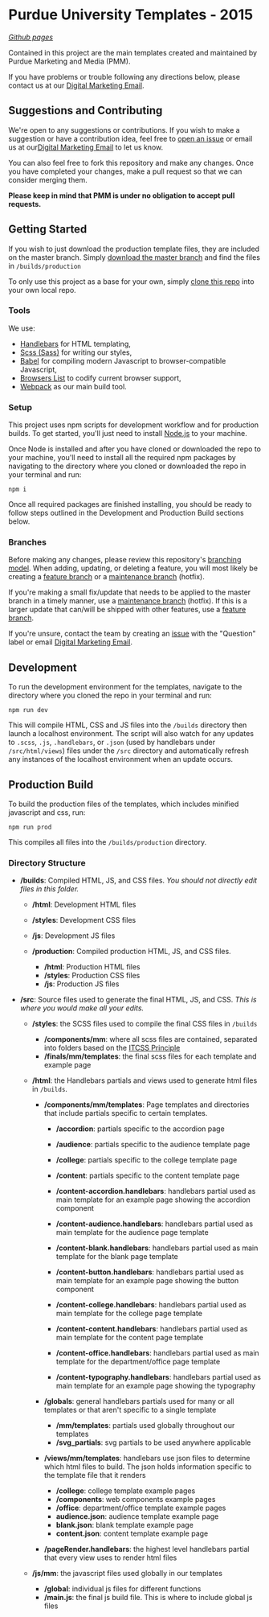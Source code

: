 # Purdue University Templates - 2015
*[Github pages](https://purduemarketingandmedia.github.io/purdueTemplates-2015/builds/production/html/mm/templates/office/office-tiles-4.html)* 

Contained in this project are the main templates created and maintained by Purdue Marketing and Media (PMM).

If you have problems or trouble following any directions below, please contact us at our [Digital Marketing Email](mailto:digital-marketing@groups.purdue.edu).

## Suggestions and Contributing
We're open to any suggestions or contributions. If you wish to make a suggestion or have a contribution idea, feel free to [open an issue](https://github.com/PurdueMarketingAndMedia/purdueTemplates-2015/issues/new) or email us at our[Digital Marketing Email](mailto:digital-marketing@groups.purdue.edu) to let us know.

You can also feel free to fork this repository and make any changes. Once you have completed your changes, make a pull request so that we can consider merging them.

**Please keep in mind that PMM is under no obligation to accept pull requests.**

## Getting Started

If you wish to just download the production template files, they are included on the master branch. Simply [download the master branch](https://github.com/PurdueMarketingAndMedia/purdueTemplates-2015/archive/master.zip) and find the files in `/builds/production`

To only use this project as a base for your own, simply [clone this repo](https://help.github.com/articles/cloning-a-repository/) into your own local repo.

### Tools

We use:

- [Handlebars](https://handlebarsjs.com/) for HTML templating, 
- [Scss (Sass)](https://sass-lang.com/) for writing our styles, 
- [Babel](https://babeljs.io/) for compiling modern Javascript to browser-compatible Javascript, 
- [Browsers List](https://github.com/browserslist/browserslist) to codify current browser support,
- [Webpack](https://webpack.js.org/) as our main build tool.

### Setup
This project uses npm scripts for development workflow and for production builds. To get started, you'll just need to install [Node.js](https://nodejs.org/en/download/) to your machine.

Once Node is installed and after you have cloned or downloaded the repo to your machine, you'll need to install all the required npm packages by navigating to the directory where you cloned or downloaded the repo in your terminal and run:

```
npm i
```

Once all required packages are finished installing, you should be ready to follow steps outlined in the Development and Production Build sections below.

### Branches

Before making any changes, please review this repository's [branching model](https://github.com/PurdueMarketingAndMedia/purdueTemplates-2015/wiki/Branching-Model). When adding, updating, or deleting a feature, you will most likely be creating a [feature branch](https://github.com/PurdueMarketingAndMedia/purdueTemplates-2015/wiki/Feature-Branches) or a [maintenance branch](https://github.com/PurdueMarketingAndMedia/purdueTemplates-2015/wiki/Maintenance-Branches) (hotfix).

If you're making a small fix/update that needs to be applied to the master branch in a timely manner, use a [maintenance branch](https://github.com/PurdueMarketingAndMedia/purdueTemplates-2015/wiki/Maintenance-Branches) (hotfix). If this is a larger update that can/will be shipped with other features, use a [feature branch](https://github.com/PurdueMarketingAndMedia/purdueTemplates-2015/wiki/Feature-Branches).

If you're unsure, contact the team by creating an [issue](https://github.com/PurdueMarketingAndMedia/purdueTemplates-2015/issues) with the "Question" label or email [Digital Marketing Email](mailto:digital-marketing@groups.purdue.edu).

## Development

To run the development environment for the templates, navigate to the directory where you cloned the repo in your terminal and run:

```
npm run dev
```

This will compile HTML, CSS and JS files into the `/builds` directory then launch a localhost environment. The script will also watch for any updates to `.scss`, `.js`, `.handlebars`, or `.json` (used by handlebars under `/src/html/views`) files under the `/src` directory and automatically refresh any instances of the localhost environment when an update occurs.

## Production Build

To build the production files of the templates, which includes minified javascript and css, run:

```
npm run prod
```

This compiles all files into the `/builds/production` directory.

### Directory Structure

- **/builds**: Compiled HTML, JS, and CSS files. _You should not directly edit files in this folder._

	- **/html**: Development HTML files
	- **/styles**: Development CSS files
	- **/js**: Development JS files

	- **/production**: Compiled production HTML, JS, and CSS files.

		- **/html**: Production HTML files
		- **/styles**: Production CSS files
		- **/js**: Production JS files

-  **/src**: Source files used to generate the final HTML, JS, and CSS. _This is where you would make all your edits._

	- **/styles**: the SCSS files used to compile the final CSS files in `/builds`

		- **/components/mm**: where all scss files are contained, separated into folders based on the [ITCSS Principle](https://www.xfive.co/blog/itcss-scalable-maintainable-css-architecture/)
		- **/finals/mm/templates**: the final scss files for each template and example page

	- **/html**: the Handlebars partials and views used to generate html files in `/builds`.

		- **/components/mm/templates**: Page templates and directories that include partials specific to certain templates.

			- **/accordion**: partials specific to the accordion page
			- **/audience**: partials specific to the audience template page
			- **/college**: partials specific to the college template page
			- **/content**: partials specific to the content template page

			- **/content-accordion.handlebars**: handlebars partial used as main template for an example page showing the accordion component
			- **/content-audience.handlebars**: handlebars partial used as main template for the audience page template
			- **/content-blank.handlebars**: handlebars partial used as main template for the blank page template
			- **/content-button.handlebars**: handlebars partial used as main template for an example page showing the button component
			- **/content-college.handlebars**: handlebars partial used as main template for the college page template
			- **/content-content.handlebars**: handlebars partial used as main template for the content page template
			- **/content-office.handlebars**: handlebars partial used as main template for the department/office page template
			- **/content-typography.handlebars**: handlebars partial used as main template for an example page showing the typography

		- **/globals**: general handlebars partials used for many or all templates or that aren't specific to a single template

			- **/mm/templates**: partials used globally throughout our templates
			- **/svg_partials**: svg partials to be used anywhere applicable

		- **/views/mm/templates**: handlebars use json files to determine which html files to build. The json holds information specific to the template file that it renders
			- **/college**: college template example pages
			- **/components**: web components example pages
			- **/office**: department/office template example pages
			- **audience.json**: audience template example page
			- **blank.json**: blank template example page
			- **content.json**: content template example page
		
		- **/pageRender.handlebars**: the highest level handlebars partial that every view uses to render html files

	- **/js/mm**: the javascript files used globally in our templates
		
		- **/global**: individual js files for different functions
		- **/main.js**: the final js build file. This is where to include global js files
